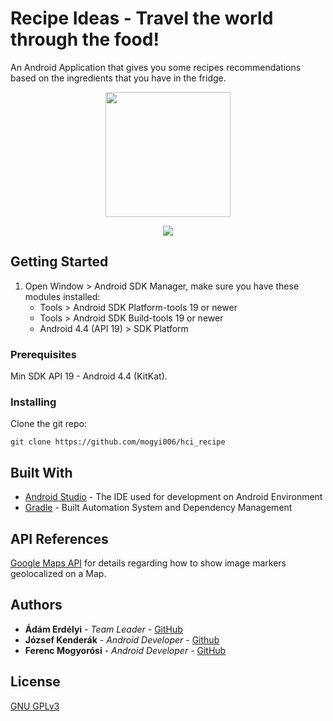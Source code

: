 # Recipe Ideas - Travel the world through the food!
An Android Application that gives you some recipes recommendations based on the ingredients that you have in the fridge.


<p align="center">
<img src="https://github.com/peterdestasio/searchrecipe/blob/master/app/src/main/res/drawable/logo.png" width="200" align="center">
</p>
<p align="center">
<img src="https://github.com/peterdestasio/searchrecipe/blob/master/presentationrecipe.gif">
</p>

## Getting Started
1. Open Window &gt; Android SDK Manager, make sure you have these modules
    installed:
    * Tools &gt; Android SDK Platform-tools 19 or newer
    * Tools &gt; Android SDK Build-tools 19 or newer
    * Android 4.4 (API 19) &gt; SDK Platform

### Prerequisites
Min SDK API 19 - Android 4.4 (KitKat). 

### Installing

Clone the git repo:

```
git clone https://github.com/mogyi006/hci_recipe
```

## Built With

* [Android Studio](https://developer.android.com/studio/index.html) - The IDE used for development on Android Environment
* [Gradle](https://gradle.org/) - Built Automation System and Dependency Management

## API References

[Google Maps API](https://developers.google.com/maps/documentation/android-api/) for details regarding how to show image markers geolocalized on a Map.

## Authors

* **Ádám Erdélyi** - *Team Leader* - [GitHub](https://github.com/erdelyia)
* **József Kenderák** - *Android Developer* - [Github](https://github.com/kenderak)
* **Ferenc Mogyorósi** - *Android Developer* - [GitHub](https://github.com/mogyi006)


## License
[GNU GPLv3](https://www.gnu.org/licenses/gpl-3.0.txt)
